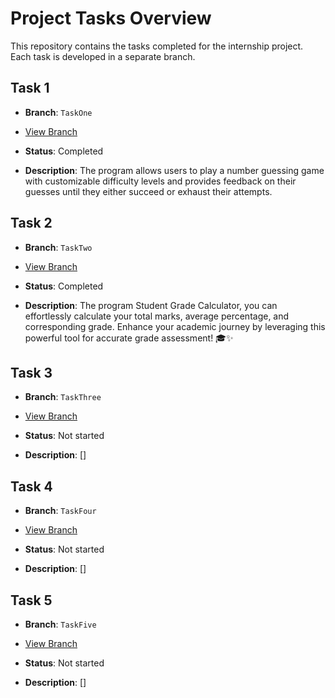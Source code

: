 # Project Tasks Overview

This repository contains the tasks completed for the internship project. Each task is developed in a separate branch.

## Task 1

- **Branch**: `TaskOne`
- [View Branch](https://github.com/Shindeyashtech/CodSoft/tree/TaskOne)

- **Status**: Completed
- **Description**: The program allows users to play a number guessing game with customizable difficulty levels and provides feedback on their guesses until they either succeed or exhaust their attempts.

## Task 2

- **Branch**: `TaskTwo`
- [View Branch](https://github.com/Shindeyashtech/CodSoft/tree/TaskTwo)

- **Status**: Completed
- **Description**: The program Student Grade Calculator, you can effortlessly calculate your total marks, average percentage, and corresponding grade. Enhance your academic journey by leveraging this powerful tool for accurate grade assessment! 🎓✨

## Task 3

- **Branch**: `TaskThree`
- [View Branch](https://github.com/Shindeyashtech/CodSoft/tree/TaskThree)

- **Status**: Not started
- **Description**: []

## Task 4

- **Branch**: `TaskFour`
- [View Branch](https://github.com/Shindeyashtech/CodSoft/tree/TaskFour)

- **Status**: Not started
- **Description**: []

## Task 5

- **Branch**: `TaskFive`
- [View Branch](https://github.com/Shindeyashtech/CodSoft/tree/TaskFive)

- **Status**: Not started
- **Description**: []
